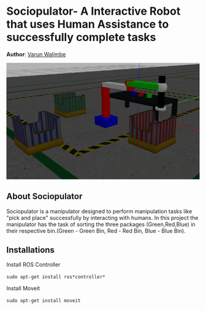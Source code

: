 # Sociopulator- A Interactive Robot that uses Human Assistance to successfully complete tasks

**Author**: [Varun Walimbe](https://github.com/varun7860)

![node_graph](assets/workspace.png)

## About Sociopulator
Sociopulator is a manipulator designed to perform manipulation tasks like "pick and place" successfully by interacting with humans. In this project the manipulator has the task of sorting the three packages (Green,Red,Blue) in their respective bin.(Green - Green Bin, Red - Red Bin, Blue - Blue Bin). 

## Installations
Install ROS Controller

`sudo apt-get install ros*controller*`

Install Moveit

`sudo apt-get install moveit`
